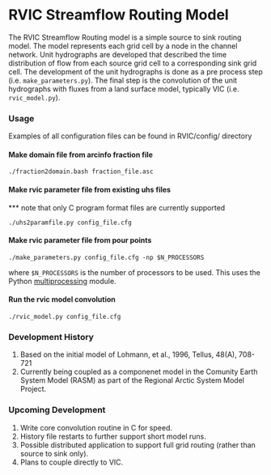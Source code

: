 # RVIC Streamflow Routing Model

The RVIC Streamflow Routing model is a simple source to sink routing model.  The model represents each grid cell by a node in the channel network.  Unit hydrographs are developed that described the time distribution of flow from each source grid cell to a corresponding sink grid cell.  The development of the unit hydrographs is done as a pre process step (i.e. `make_parameters.py`).  The final step is the convolution of the unit hydrographs with fluxes from a land surface model, typically VIC (i.e. `rvic_model.py`).  

### Usage
Examples of all configuration files can be found in RVIC/config/ directory

#### Make domain file from arcinfo fraction file

`./fraction2domain.bash fraction_file.asc`

#### Make rvic parameter file from existing uhs files 
*** note that only C program format files are currently supported

`./uhs2paramfile.py config_file.cfg`

#### Make rvic parameter file from pour points

`./make_parameters.py config_file.cfg -np $N_PROCESSORS`

where `$N_PROCESSORS` is the number of processors to be used.  This uses the Python [multiprocessing](http://docs.python.org/2/library/multiprocessing.html) module.  

#### Run the rvic model convolution
`./rvic_model.py config_file.cfg`

### Development History
1.  Based on the initial model of Lohmann, et al., 1996, Tellus, 48(A), 708-721
2.  Currently being coupled as a componenet model in the Comunity Earth System Model (RASM) as part of the Regional Arctic System Model Project.   

### Upcoming Development
1.  Write core convolution routine in C for speed.  
2.  History file restarts to further support short model runs.
3.  Possible distributed application to support full grid routing (rather than source to sink only).
4.  Plans to couple directly to VIC.
